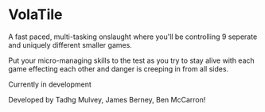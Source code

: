 # VolaTile

A fast paced, multi-tasking onslaught where you'll be controlling 9 seperate and uniquely different smaller games.

Put your micro-managing skills to the test as you try to stay alive with each game effecting each other
and danger is creeping in from all sides.

Currently in development

Developed by Tadhg Mulvey, James Berney, Ben McCarron!
